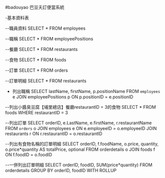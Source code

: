 #badouyao 巴豆夭訂便當系統

-基本資料表

--職員資料
SELECT * FROM employees

--職稱
SELECT * FROM employeePositions

--餐廳
SELECT * FROM restaurants

--食物
SELECT * FROM foods

--訂單
SELECT * FROM orders

--訂單明細
SELECT * FROM restaurants

- 列出職稱
SELECT lastName, firstName, p.positionName
FROM `employees` e JOIN employeePositions p
ON p.positionID = e.positionID

--列出小醬臭豆腐【埔里總店】餐廳restaurantID = 3的食物
SELECT * 
FROM foods
WHERE restaurantID = 3

--列出訂單
SELECT orderID, e.LastName, e.firstName, r.restaurantName 
FROM `orders` o 
JOIN employees e ON e.employeeID = o.employeeID
JOIN restaurants r ON r.restaurantID = o.restaurantID

--列出有食物名稱的訂單明細
SELECT orderID, f.foodName, o.price, quantity, o.price*quantity AS totalPrice, optional 
FROM orderdetails o
JOIN foods f ON f.foodID = o.foodID


--一併列出訂單明細
SELECT orderID, foodID, SUM(price*quantity) 
FROM orderdetails
GROUP BY orderID, foodID
WITH ROLLUP
